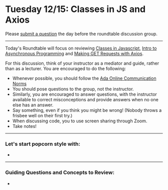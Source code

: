 # Tuesday 12/15: Classes in JS and Axios

Please [submit a question](https://airtable.com/shrOEPwWbMZXxXlTt) the day before the roundtable discussion group.

---

Today's Roundtable will focus on reviewing [Classes in Javascript](https://learn-2.galvanize.com/cohorts/2036/blocks/1038/content_files/01-js-week-1/classes.md), [Intro to Asynchronous Programming](https://learn-2.galvanize.com/cohorts/2036/blocks/1038/content_files/02-js-week-2/async-intro.md) and [Making GET Requests with Axios](https://learn-2.galvanize.com/cohorts/2036/blocks/1038/content_files/02-js-week-2/axios-get.md).

For this discussion, think of your instructor as a mediator and guide, rather than as a lecturer. You are encouraged to do the following:

* Whenever possible, you should follow the [Ada Online Communication Norms](https://learn-2.galvanize.com/cohorts/2036/blocks/882/content_files/00-welcome-to-ada/02-wk01-online-communication-norms.md)
* You should pose questions to the group, not the instructor.
* Similarly, you are encouraged to answer questions, with the instructor available to correct misconceptions and provide answers when no one else has an answer.
* Say something, even if you think you might be wrong! (Nobody throws a frisbee well on their first try.)
* When discussing code, you to use screen sharing through Zoom.
* Take notes!

---

### Let's start popcorn style with:
* 


---

### Guiding Questions and Concepts to Review:
*